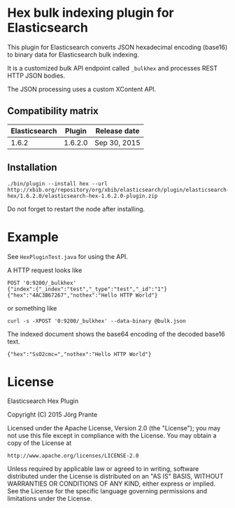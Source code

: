 # Hex bulk indexing plugin for Elasticsearch

This plugin for Elasticsearch converts JSON hexadecimal encoding (base16) to binary data for Elasticsearch bulk indexing.

It is a customized bulk API endpoint called `_bulkhex` and processes REST HTTP JSON bodies.

The JSON processing uses a custom XContent API.

## Compatibility matrix

| Elasticsearch    | Plugin     | Release date |
| ---------------- | -----------| -------------|
| 1.6.2            | 1.6.2.0    | Sep 30, 2015 |

## Installation

    ./bin/plugin --install hex --url http://xbib.org/repository/org/xbib/elasticsearch/plugin/elasticsearch-hex/1.6.2.0/elasticsearch-hex-1.6.2.0-plugin.zip

Do not forget to restart the node after installing.

# Example

See `HexPluginTest.java` for using the API.

A HTTP request looks like

    POST '0:9200/_bulkhex'
    {"index":{"_index":"test","_type":"test","_id":"1"}
    {"hex":"4AC3B67267","nothex":"Hello HTTP World"}
    
or something like
    
    curl -s -XPOST '0:9200/_bulkhex' --data-binary @bulk.json
    
The indexed document shows the base64 encoding of the decoded base16 text.

    {"hex":"SsO2cmc=","nothex":"Hello HTTP World"}

# License

Elasticsearch Hex Plugin

Copyright (C) 2015 Jörg Prante

Licensed under the Apache License, Version 2.0 (the "License");
you may not use this file except in compliance with the License.
You may obtain a copy of the License at

    http://www.apache.org/licenses/LICENSE-2.0

Unless required by applicable law or agreed to in writing, software
distributed under the License is distributed on an "AS IS" BASIS,
WITHOUT WARRANTIES OR CONDITIONS OF ANY KIND, either express or implied.
See the License for the specific language governing permissions and
limitations under the License.
